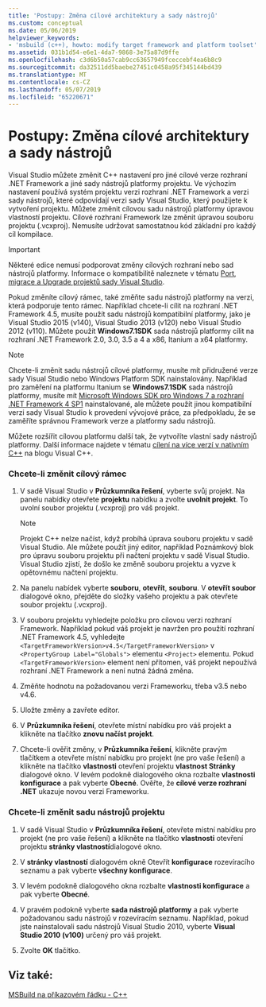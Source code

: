 ```yaml
---
title: 'Postupy: Změna cílové architektury a sady nástrojů'
ms.custom: conceptual
ms.date: 05/06/2019
helpviewer_keywords:
- 'msbuild (c++), howto: modify target framework and platform toolset'
ms.assetid: 031b1d54-e6e1-4da7-9868-3e75a87d9ffe
ms.openlocfilehash: c3d6b50a57cab9cc63657949fceccebf4ea6b8c9
ms.sourcegitcommit: da32511dd5baebe27451c0458a95f345144bd439
ms.translationtype: MT
ms.contentlocale: cs-CZ
ms.lasthandoff: 05/07/2019
ms.locfileid: "65220671"
---
```

# <a name="how-to-modify-the-target-framework-and-platform-toolset"></a>Postupy: Změna cílové architektury a sady nástrojů

Visual Studio můžete změnit C++ nastavení pro jiné cílové verze rozhraní .NET Framework a jiné sady nástrojů platformy projektu. Ve výchozím nastavení používá systém projektu verzi rozhraní .NET Framework a verzi sady nástrojů, které odpovídají verzi sady Visual Studio, který použijete k vytvoření projektu. Můžete změnit cílovou sadu nástrojů platformy úpravou vlastností projektu. Cílové rozhraní Framework lze změnit úpravou souboru projektu (.vcxproj). Nemusíte udržovat samostatnou kód základní pro každý cíl kompilace.

> [!IMPORTANT]
>  Některé edice nemusí podporovat změny cílových rozhraní nebo sad nástrojů platformy. Informace o kompatibilitě naleznete v tématu [Port, migrace a Upgrade projektů sady Visual Studio](/visualstudio/porting/port-migrate-and-upgrade-visual-studio-projects).

Pokud změníte cílový rámec, také změňte sadu nástrojů platformy na verzi, která podporuje tento rámec. Například chcete-li cílit na rozhraní .NET Framework 4.5, musíte použít sadu nástrojů kompatibilní platformy, jako je Visual Studio 2015 (v140), Visual Studio 2013 (v120) nebo Visual Studio 2012 (v110). Můžete použít **Windows7.1SDK** sada nástrojů platformy cílit na rozhraní .NET Framework 2.0, 3.0, 3.5 a 4 a x86, Itanium a x64 platformy.

> [!NOTE]
>  Chcete-li změnit sadu nástrojů cílové platformy, musíte mít přidružené verze sady Visual Studio nebo Windows Platform SDK nainstalovány. Například pro zaměření na platformu Itanium se **Windows7.1SDK** sada nástrojů platformy, musíte mít [Microsoft Windows SDK pro Windows 7 a rozhraní .NET Framework 4 SP1](http://www.microsoft.com/download/details.aspx?id=8279) nainstalované, ale můžete použít jinou kompatibilní verzi sady Visual Studio k provedení vývojové práce, za předpokladu, že se zaměříte správnou Framework verze a platformy sadu nástrojů.

Můžete rozšířit cílovou platformu další tak, že vytvoříte vlastní sady nástrojů platformy. Další informace najdete v tématu [cílení na více verzí v nativním C++](https://blogs.msdn.microsoft.com/vcblog/2009/12/08/c-native-multi-targeting/) na blogu Visual C++.

### <a name="to-change-the-target-framework"></a>Chcete-li změnit cílový rámec

1. V sadě Visual Studio v **Průzkumníka řešení**, vyberte svůj projekt. Na panelu nabídky otevřete **projektu** nabídku a zvolte **uvolnit projekt**. To uvolní soubor projektu (.vcxproj) pro váš projekt.

    > [!NOTE]
    >  Projekt C++ nelze načíst, když probíhá úprava souboru projektu v sadě Visual Studio. Ale můžete použít jiný editor, například Poznámkový blok pro úpravu souboru projektu při načtení projektu v sadě Visual Studio. Visual Studio zjistí, že došlo ke změně souboru projektu a vyzve k opětovnému načtení projektu.

1. Na panelu nabídek vyberte **souboru**, **otevřít**, **souboru**. V **otevřít soubor** dialogové okno, přejděte do složky vašeho projektu a pak otevřete soubor projektu (.vcxproj).

1. V souboru projektu vyhledejte položku pro cílovou verzi rozhraní Framework. Například pokud váš projekt je navržen pro použití rozhraní .NET Framework 4.5, vyhledejte `<TargetFrameworkVersion>v4.5</TargetFrameworkVersion>` v `<PropertyGroup Label="Globals">` elementu `<Project>` elementu. Pokud `<TargetFrameworkVersion>` element není přítomen, váš projekt nepoužívá rozhraní .NET Framework a není nutná žádná změna.

1. Změňte hodnotu na požadovanou verzi Frameworku, třeba v3.5 nebo v4.6.

1. Uložte změny a zavřete editor.

1. V **Průzkumníka řešení**, otevřete místní nabídku pro váš projekt a klikněte na tlačítko **znovu načíst projekt**.

1. Chcete-li ověřit změny, v **Průzkumníka řešení**, klikněte pravým tlačítkem a otevřete místní nabídku pro projekt (ne pro vaše řešení) a klikněte na tlačítko **vlastnosti** otevření projektu **vlastnost Stránky** dialogové okno. V levém podokně dialogového okna rozbalte **vlastnosti konfigurace** a pak vyberte **Obecné**. Ověřte, že **cílové verze rozhraní .NET** ukazuje novou verzi Frameworku.

### <a name="to-change-the-project-toolset"></a>Chcete-li změnit sadu nástrojů projektu

1. V sadě Visual Studio v **Průzkumníka řešení**, otevřete místní nabídku pro projekt (ne pro vaše řešení) a klikněte na tlačítko **vlastnosti** otevření projektu **stránky vlastností**dialogové okno.

1. V **stránky vlastností** dialogovém okně Otevřít **konfigurace** rozevíracího seznamu a pak vyberte **všechny konfigurace**.

1. V levém podokně dialogového okna rozbalte **vlastnosti konfigurace** a pak vyberte **Obecné**.

1. V pravém podokně vyberte **sada nástrojů platformy** a pak vyberte požadovanou sadu nástrojů v rozevíracím seznamu. Například, pokud jste nainstalovali sadu nástrojů Visual Studio 2010, vyberte **Visual Studio 2010 (v100)** určený pro váš projekt.

1. Zvolte **OK** tlačítko.

## <a name="see-also"></a>Viz také:

[MSBuild na příkazovém řádku - C++](msbuild-visual-cpp.md)
